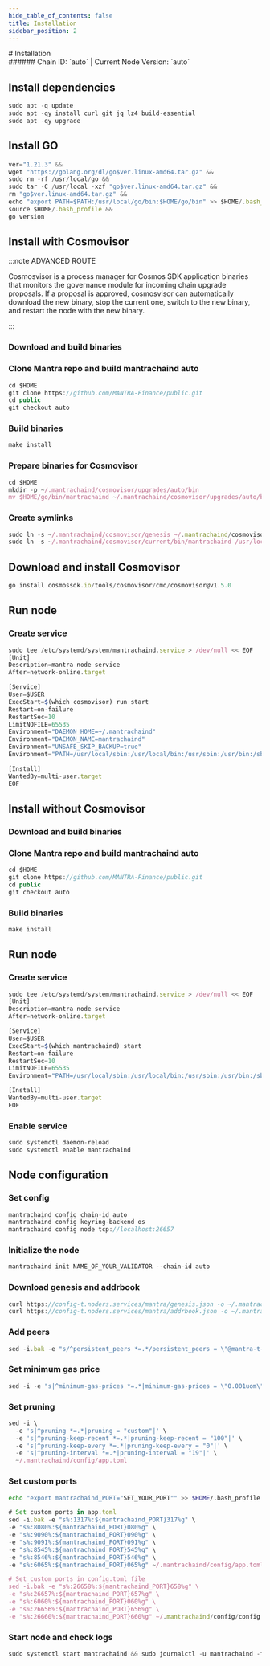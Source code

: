 ```yaml
---
hide_table_of_contents: false
title: Installation
sidebar_position: 2
---
```


<div class="h1-with-icon icon-mantra">
# Installation
</div>
###### Chain ID: `auto` | Current Node Version: `auto`

## Install dependencies

```js
sudo apt -q update
sudo apt -qy install curl git jq lz4 build-essential
sudo apt -qy upgrade
```

## Install GO
```js
ver="1.21.3" &&
wget "https://golang.org/dl/go$ver.linux-amd64.tar.gz" &&
sudo rm -rf /usr/local/go &&
sudo tar -C /usr/local -xzf "go$ver.linux-amd64.tar.gz" &&
rm "go$ver.linux-amd64.tar.gz" &&
echo "export PATH=$PATH:/usr/local/go/bin:$HOME/go/bin" >> $HOME/.bash_profile &&
source $HOME/.bash_profile &&
go version
```

## Install with Cosmovisor
:::note ADVANCED ROUTE

Cosmosvisor is a process manager for Cosmos SDK application binaries that monitors the governance module for incoming chain upgrade proposals. If a proposal is approved, cosmosvisor can automatically download the new binary, stop the current one, switch to the new binary, and restart the node with the new binary.

:::
### Download and build binaries
### Clone Mantra repo and build mantrachaind auto
```js
cd $HOME
git clone https://github.com/MANTRA-Finance/public.git
cd public
git checkout auto
```

### Build binaries
```js
make install
```
### Prepare binaries for Cosmovisor
```js
cd $HOME
mkdir -p ~/.mantrachaind/cosmovisor/upgrades/auto/bin
mv $HOME/go/bin/mantrachaind ~/.mantrachaind/cosmovisor/upgrades/auto/bin/
```

### Create symlinks
```js
sudo ln -s ~/.mantrachaind/cosmovisor/genesis ~/.mantrachaind/cosmovisor/current -f
sudo ln -s ~/.mantrachaind/cosmovisor/current/bin/mantrachaind /usr/local/bin/mantrachaind -f
```

## Download and install Cosmovisor
```js
go install cosmossdk.io/tools/cosmovisor/cmd/cosmovisor@v1.5.0
```

## Run node
### Create service
```js
sudo tee /etc/systemd/system/mantrachaind.service > /dev/null << EOF
[Unit]
Description=mantra node service
After=network-online.target

[Service]
User=$USER
ExecStart=$(which cosmovisor) run start
Restart=on-failure
RestartSec=10
LimitNOFILE=65535
Environment="DAEMON_HOME=~/.mantrachaind"
Environment="DAEMON_NAME=mantrachaind"
Environment="UNSAFE_SKIP_BACKUP=true"
Environment="PATH=/usr/local/sbin:/usr/local/bin:/usr/sbin:/usr/bin:/sbin:/bin:/usr/games:/usr/local/games:/snap/bin:~/.mantrachaind/cosmovisor/current/bin"

[Install]
WantedBy=multi-user.target
EOF
```

## Install without Cosmovisor

### Download and build binaries
### Clone Mantra repo and build mantrachaind auto
```js
cd $HOME
git clone https://github.com/MANTRA-Finance/public.git
cd public
git checkout auto
```

### Build binaries
```js
make install
```

## Run node
### Create service
```js
sudo tee /etc/systemd/system/mantrachaind.service > /dev/null << EOF
[Unit]
Description=mantra node service
After=network-online.target

[Service]
User=$USER
ExecStart=$(which mantrachaind) start
Restart=on-failure
RestartSec=10
LimitNOFILE=65535
Environment="PATH=/usr/local/sbin:/usr/local/bin:/usr/sbin:/usr/bin:/sbin:/bin:/usr/games:/usr/local/games:/snap/bin"

[Install]
WantedBy=multi-user.target
EOF
```

### Enable service
```js
sudo systemctl daemon-reload
sudo systemctl enable mantrachaind
```

## Node configuration
### Set config
```js
mantrachaind config chain-id auto
mantrachaind config keyring-backend os
mantrachaind config node tcp://localhost:26657
```

### Initialize the node
```js
mantrachaind init NAME_OF_YOUR_VALIDATOR --chain-id auto
```

### Download genesis and addrbook
```js
curl https://config-t.noders.services/mantra/genesis.json -o ~/.mantrachaind/config/genesis.json
curl https://config-t.noders.services/mantra/addrbook.json -o ~/.mantrachaind/config/addrbook.json
```
### Add peers
```js
sed -i.bak -e "s/^persistent_peers *=.*/persistent_peers = \"@mantra-t-rpc.noders.services:\"/" ~/.mantrachaind/config/config.toml
```

### Set minimum gas price
```js
sed -i -e "s|^minimum-gas-prices *=.*|minimum-gas-prices = \"0.001uom\"|" ~/.mantrachaind/config/app.toml
```
### Set pruning
```js
sed -i \
  -e 's|^pruning *=.*|pruning = "custom"|' \
  -e 's|^pruning-keep-recent *=.*|pruning-keep-recent = "100"|' \
  -e 's|^pruning-keep-every *=.*|pruning-keep-every = "0"|' \
  -e 's|^pruning-interval *=.*|pruning-interval = "19"|' \
  ~/.mantrachaind/config/app.toml
```

### Set custom ports

```bash
echo "export mantrachaind_PORT="SET_YOUR_PORT"" >> $HOME/.bash_profile
```

```js
# Set custom ports in app.toml
sed -i.bak -e "s%:1317%:${mantrachaind_PORT}317%g" \
-e "s%:8080%:${mantrachaind_PORT}080%g" \
-e "s%:9090%:${mantrachaind_PORT}090%g" \
-e "s%:9091%:${mantrachaind_PORT}091%g" \
-e "s%:8545%:${mantrachaind_PORT}545%g" \
-e "s%:8546%:${mantrachaind_PORT}546%g" \
-e "s%:6065%:${mantrachaind_PORT}065%g" ~/.mantrachaind/config/app.toml

# Set custom ports in config.toml file
sed -i.bak -e "s%:26658%:${mantrachaind_PORT}658%g" \
-e "s%:26657%:${mantrachaind_PORT}657%g" \
-e "s%:6060%:${mantrachaind_PORT}060%g" \
-e "s%:26656%:${mantrachaind_PORT}656%g" \
-e "s%:26660%:${mantrachaind_PORT}660%g" ~/.mantrachaind/config/config.toml
```

### Start node and check logs
```js
sudo systemctl start mantrachaind && sudo journalctl -u mantrachaind -f --no-hostname -o cat
```
